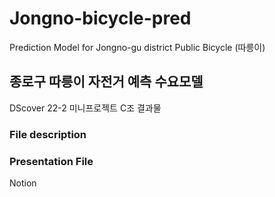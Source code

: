 # Jongno-bicycle-pred
Prediction Model for Jongno-gu district Public Bicycle (따릉이)

## 종로구 따릉이 자전거 예측 수요모델
DScover 22-2 미니프로젝트 C조 결과물

### File description

### Presentation File
Notion

